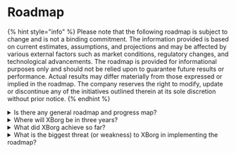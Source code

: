 # Roadmap

{% hint style="info" %}
Please note that the following roadmap is subject to change and is not a binding commitment. The information provided is based on current estimates, assumptions, and projections and may be affected by various external factors such as market conditions, regulatory changes, and technological advancements. The roadmap is provided for informational purposes only and should not be relied upon to guarantee future results or performance. Actual results may differ materially from those expressed or implied in the roadmap. The company reserves the right to modify, update or discontinue any of the initiatives outlined therein at its sole discretion without prior notice.
{% endhint %}

<details>

<summary>Is there any general roadmap and progress map?</summary>

The general roadmap can be found in our latest [**deck**](https://docsend.com/view/5dwn74pn6izud3vb) and on our [**website**](https://www.xborg.com/).

</details>

<details>

<summary>Where will XBorg be in three years?</summary>

Our vision for the next three years is to transform XBorg into a fully decentralized protocol with a plethora of user applications while simultaneously establishing ourselves as the preeminent gaming credential network. Through grant programs and active support for player initiatives, we aspire to empower countless gamers and facilitate the rise of player-owned gaming entities, including esports teams and studios. With a commitment to ongoing innovation and progress, we anticipate XBorg emerging as the dominant gaming ecosystem in the Web3 sphere and beyond, paving the way for future forays into other entertainment sectors and community empowerment initiatives.\
\
Disclaimer: While we believe it is achievable, the statements made in this document regarding XBorg's vision for the next three years are forward-looking and based on assumptions, expectations, and projections about the gaming and blockchain industries. These statements involve risks and uncertainties, and actual results may differ materially from those described in these statements. XBorg does not guarantee or promise any specific results or outcomes. Any investment in XBorg or its products and services involves risk and may result in the loss of all or a portion of the investment. XBorg is not responsible for any damages or losses incurred as a result of any investment decision made based on the information in this document. Finally, nothing in this document should be construed as legal, financial, or investment advice.

</details>

<details>

<summary>What did XBorg achieve so far?</summary>

* Built MVP of the gaming credential network with **10,000** users
* First application use case, the soulbound launchpad with **six early-stage** deals
* The most competitive gaming community in Web3
* Partnerships with top brands in Web3 and Web2 (Team BDS, Brave, YGG, Polygon Gaming)
* Largest tournament organizer in Web3, with 125 tournaments organized in 2022 and the largest Web3 league organized in 2023 (XCS)
* Strategic funding round
* Prometheus mint

</details>

<details>

<summary>What is the biggest threat (or weakness) to XBorg in implementing the roadmap?</summary>

**Regulatory risks**

Like every Web3 project, the regulatory landscape surrounding digital assets may impede the execution of certain roadmap items. Should certain NFTs or tokens be considered securities under certain jurisdictions, this would harm our ecosystem or may impact the utilities of the XBG token.

**Data governance**

Furthermore, XBorg's utilization of third-party APIs sourced from reputable entities such as Steam and Faceit engenders potential data governance issues, as discontinuing said collaborations would inevitably result in diminished data quality.

**Credential network traction**

The adoption risk for any protocol cannot be overstated, as it represents a potential hurdle to its success. Hence, a robust initial growth plan is essential. In line with this, we have identified the Fan engagement app and strategic partnerships with esports teams as the most effective avenues for attaining the critical mass of the XBorg protocol.

\\

</details>
